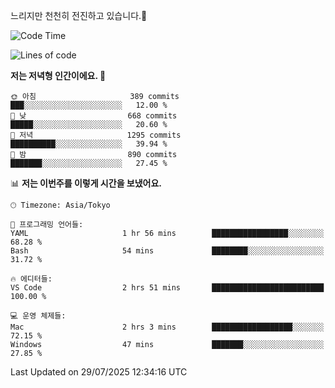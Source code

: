 느리지만 천천히 전진하고 있습니다.🐢

<!--START_SECTION:waka-->
![Code Time](http://img.shields.io/badge/Code%20Time-1%2C657%20hrs%2028%20mins-blue)

![Lines of code](https://img.shields.io/badge/%EC%A0%80%EB%8A%94%20%EC%97%AC%ED%83%9C%EA%B9%8C%EC%A7%80%20-925.8%20thousand%20%EC%A4%84%EC%9D%98%20%EC%BD%94%EB%93%9C%EB%A5%BC%20%EC%9E%91%EC%84%B1%ED%96%88%EC%96%B4%EC%9A%94.-blue)

**저는 저녁형 인간이에요. 🦉** 

```text
🌞 아침                     389 commits         ███░░░░░░░░░░░░░░░░░░░░░░   12.00 % 
🌆 낮　                     668 commits         █████░░░░░░░░░░░░░░░░░░░░   20.60 % 
🌃 저녁                     1295 commits        ██████████░░░░░░░░░░░░░░░   39.94 % 
🌙 밤　                     890 commits         ███████░░░░░░░░░░░░░░░░░░   27.45 % 
```


📊 **저는 이번주를 이렇게 시간을 보냈어요.** 

```text
🕑︎ Timezone: Asia/Tokyo

💬 프로그래밍 언어들: 
YAML                     1 hr 56 mins        █████████████████░░░░░░░░   68.28 % 
Bash                     54 mins             ████████░░░░░░░░░░░░░░░░░   31.72 % 

🔥 에디터들: 
VS Code                  2 hrs 51 mins       █████████████████████████   100.00 % 

💻 운영 체제들: 
Mac                      2 hrs 3 mins        ██████████████████░░░░░░░   72.15 % 
Windows                  47 mins             ███████░░░░░░░░░░░░░░░░░░   27.85 % 
```


 Last Updated on 29/07/2025 12:34:16 UTC
<!--END_SECTION:waka-->
